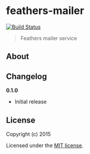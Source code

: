 # feathers-mailer

[![Build Status](https://travis-ci.org/ahdinosaur/feathers-mailer.png?branch=master)](https://travis-ci.org/ahdinosaur/feathers-mailer)

> Feathers mailer service

## About


## Changelog

__0.1.0__

- Initial release

## License

Copyright (c) 2015

Licensed under the [MIT license](LICENSE).
